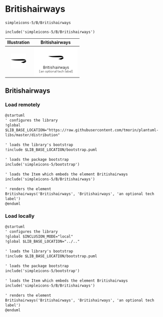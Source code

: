 # Britishairways


```text
simpleicons-5/B/Britishairways
```

```text
include('simpleicons-5/B/Britishairways')
```



| Illustration | Britishairways |
| :---: | :---: |
| ![illustration for Illustration](../../simpleicons-5/B/Britishairways.png) | ![illustration for Britishairways](../../simpleicons-5/B/Britishairways.Local.png) |




## Britishairways

### Load remotely
```plantuml
@startuml
' configures the library
!global $LIB_BASE_LOCATION="https://raw.githubusercontent.com/tmorin/plantuml-libs/master/distribution"

' loads the library's bootstrap
!include $LIB_BASE_LOCATION/bootstrap.puml

' loads the package bootstrap
include('simpleicons-5/bootstrap')

' loads the Item which embeds the element Britishairways
include('simpleicons-5/B/Britishairways')

' renders the element
Britishairways('Britishairways', 'Britishairways', 'an optional tech label')
@enduml
```

### Load locally
```plantuml
@startuml
' configures the library
!global $INCLUSION_MODE="local"
!global $LIB_BASE_LOCATION="../.."

' loads the library's bootstrap
!include $LIB_BASE_LOCATION/bootstrap.puml

' loads the package bootstrap
include('simpleicons-5/bootstrap')

' loads the Item which embeds the element Britishairways
include('simpleicons-5/B/Britishairways')

' renders the element
Britishairways('Britishairways', 'Britishairways', 'an optional tech label')
@enduml
```

